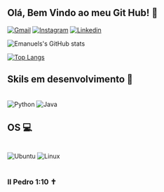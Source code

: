 ## Olá, Bem Vindo ao meu Git Hub! 👋


[![Gmail](https://img.shields.io/badge/Gmail-D14836?style=for-the-badge&logo=gmail&logoColor=white)](https://mail.google.com/mail/u/0/#inbox)
[![Instagram](https://img.shields.io/badge/Instagram-E4405F?style=for-the-badge&logo=instagram&logoColor=white)](https://www.instagram.com/emanuelvlima/)
[![Linkedin](https://img.shields.io/badge/LinkedIn-0077B5?style=for-the-badge&logo=linkedin&logoColor=white)](https://www.linkedin.com/in/emanuel-lima-a2b08b1ab/)

![Emanuels's GitHub stats](https://github-readme-stats.vercel.app/api?username=EmanuelSal&show_icons=true&theme=transparent)

[![Top Langs](https://github-readme-stats.vercel.app/api/top-langs/?username=EmanuelSal&layout=compact)](https://github.com/anuraghazra/github-readme-stats)

## Skils em desenvolvimento 🚀

<div style="display: inline_block"><br/>
  <img align="center"  alt="Python" src="https://img.shields.io/badge/Python-14354C?style=for-the-badge&logo=python&logoColor=white" />
  <img align="center"  alt="Java" src="https://img.shields.io/badge/Java-ED8B00?style=for-the-badge&logo=java&logoColor=white" />
</div>  

## OS 💻

<div style="display: inline_block"><br/>
  <img align="center"  alt="Ubuntu" src="https://img.shields.io/badge/Ubuntu-E95420?style=for-the-badge&logo=ubuntu&logoColor=white" />
   <img align="center"  alt="Linux" src="https://img.shields.io/badge/Linux-FCC624?style=for-the-badge&logo=linux&logoColor=black" />
</div><br/>

### II Pedro 1:10 ✝️

